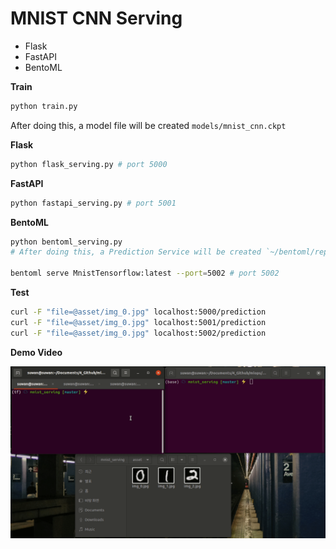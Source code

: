 # MNIST CNN Serving

- Flask
- FastAPI
- BentoML



**Train**

```bash
python train.py
```

After doing this, a model file will be created `models/mnist_cnn.ckpt`



**Flask**

```bash
python flask_serving.py # port 5000
```



**FastAPI**

```bash
python fastapi_serving.py # port 5001
```



**BentoML**

```bash
python bentoml_serving.py
# After doing this, a Prediction Service will be created `~/bentoml/repository/MnistTensorflow/`

bentoml serve MnistTensorflow:latest --port=5002 # port 5002
```



**Test**

```bash
curl -F "file=@asset/img_0.jpg" localhost:5000/prediction
curl -F "file=@asset/img_0.jpg" localhost:5001/prediction
curl -F "file=@asset/img_0.jpg" localhost:5002/prediction
```





**Demo Video**

![demo](./asset/demo.gif)
